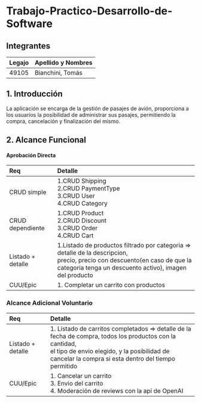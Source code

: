 # Trabajo-Practico-Desarrollo-de-Software
## Integrantes 
|Legajo|Apellido y Nombres|
|:-|:-|
|49105|Bianchini, Tomás|

## 1. Introducción
La aplicación se encarga de la gestión de pasajes de avión, proporciona a los usuarios la posibilidad de administrar sus pasajes, permitiendo la compra, cancelación y finalización del mismo.

## 2. Alcance Funcional
#### Aprobación Directa
|Req|Detalle|
|:-|:-|
|CRUD simple|1.CRUD Shipping <br> 2.CRUD PaymentType <br> 3.CRUD User <br> 4.CRUD Category|
|CRUD dependiente|1.CRUD Product <br> 2.CRUD Discount <br> 3.CRUD Order <br> 4.CRUD Cart|
|Listado + detalle|1.Listado de productos filtrado por categoria => detalle de la descripcion, <br> precio, precio con descuento(en caso de que la categoria tenga un descuento activo), imagen del producto |
|CUU/Epic|1. Completar un carrito con productos|
### Alcance Adicional Voluntario

|Req|Detalle|
|:-|:-|
|Listado + detalle|1. Listado de carritos completados => detalle de la fecha de compra, todos los productos con la cantidad, <br> el tipo de envio elegido, y la posibilidad de cancelar la compra si esta dentro del tiempo permitido |
|CUU/Epic|1. Cancelar un carrito <br> 3. Envio del carrito <br> 4. Moderación de reviews con la api de OpenAI|
